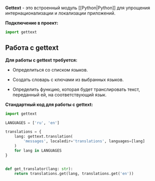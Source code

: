 **Gettext** - это встроенный модуль [[Python|Python]] для упрощения интернационализации и локализации приложений.

**Подключение в проект:**

```Python
import gettext
```

## Работа с gettext

**Для работы с gettext требуется:**

- Определиться со списком языков.

- Создать словарь с ключами из выбранных языков.

- Определить функцию, которая будет транслировать текст, переданный ей, на соответствующий язык.

**Стандартный код для работы с gettext:**

```Python
import gettext

LANGUAGES = ['ru', 'en']

translations = {
	lang: gettext.translation(
		'messages', localedir='translations', languages=[lang]
	)
	for lang in LANGUAGES
}


def get_translator(lang: str):
	return translations.get(lang, translations.get('en'))



```
